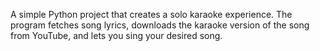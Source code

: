 A simple Python project that creates a solo karaoke experience.
The program fetches song lyrics, downloads the karaoke version of the song from YouTube, and lets you sing your desired song.
